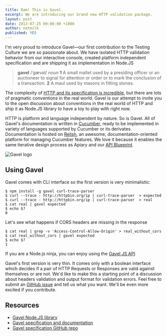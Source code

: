 ```yaml
---
title: Bam! This is Gavel.
excerpt: We are introducing our brand new HTTP validation package.
layout: post
date: 2013-07-25 09:00:00 +1000
author: netmilk
published: YES
---
```


I'm very proud to introduce Gavel—our first contribution to the Testing Culture we are so passionate about. We have isolated HTTP validation behavior from our interactive console, created platform independent specification and are shipping it as implementation in Node.JS

> **gavel** /ˈgævəl/ *noun*
> **1** A small mallet used by a presiding officer or an auctioneer to signal for attention or order or to mark the conclusion of a transaction.
> **2** A maul used by masons in fitting stones.

The complexity of [HTTP and its specification is incredible][http], but there are lots of pragmatic conventions in the real world. Gavel is our attempt to invite you to the open discussion about conventions in the real world of HTTP and ship it as Node.JS library to have a toy to play with right now.

HTTP is platform and language independent by nature. So is Gavel. All of Gavel's documentation is written in [Cucumber][], ready to be implemented in variety of languages supported by Cucumber or its derivates. Documentation is  hosted on [Relish][], an awesome, documentation-oriented platform for managing Cucumber features. We love it because it enables the same iterative design process as Apiary and our [API Blueprint][].

![Gavel logo](https://raw.github.com/apiaryio/gavel/master/img/gavel.png)

## Using Gavel

Gavel comes with CLI interface so the first version is very minimalistic:

    $ npm install -g gavel curl-trace-parser
	$ curl --trace - http://httpbin.org/ip | curl-trace-parser  > expected
	$ curl --trace - http://httpbin.org/ip | curl-trace-parser  > real
	$ cat real | gavel expected
	$ echo $?
	0

Let's see what happens if CORS headers are missing in the response

	$ cat real | grep -v 'Access-Control-Allow-Origin' > real_without_cors
	$ cat real_without_cors | gavel expected
	$ echo $?
	1 

If you are a Node.js ninja, you can enjoy using the [Gavel JS API][gavel.js]

Gavel's first version is very thin. It comes only with a boolean interface which decides if a pair of HTTP Requests or Responses are valid against themselves or are not. We'd like to make this a starting point of a discussion about headers validation and output format for validation errors. Feel free to submit an [GitHub issue][] and tell us what you want. We'll be even more excited if you contribute. 

## Resources

- [Gavel Node.JS library][gavel.js]
- [Gavel specification and documentation][gavelrelish]
- [Gavel specification GitHub repo][Gavel]



[Gavel]: https://github.com/apiaryio/gavel
[gavel.js]: https://github.com/apiaryio/gavel.js
[gavelrelish]: https://www.relishapp.com/apiary/gavel/docs
[http]: http://www.w3.org/Protocols/rfc2616/rfc2616.html
[Cucumber]: http://cukes.info/
[Relish]: https://www.relishapp.com/
[API Blueprint]: https://apiblueprint.org
[Github Issue]: https://github.com/apiaryio/gavel/issues
[jsapi]: https://www.relishapp.com/apiary/gavel/v/1-0/docs/node-js
